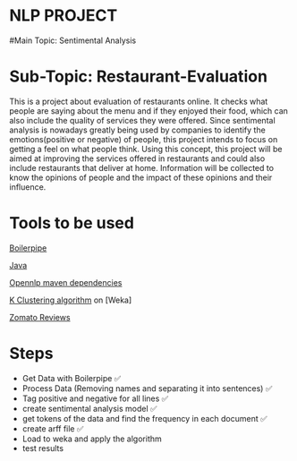 # NLP PROJECT
#Main Topic: Sentimental Analysis

# Sub-Topic: Restaurant-Evaluation
This is a project about evaluation of restaurants online. It checks what people are saying about the menu and if they enjoyed their food, which can also include the quality of services they were offered.
Since sentimental analysis is nowadays greatly being used by companies to identify the emotions(positive or negative) of people, this project intends to focus on getting a feel on what people think. Using this concept, this project will be aimed at improving the services offered in restaurants and could also include restaurants that deliver at home. Information will be collected to know the opinions of people and the impact of these opinions and their influence.

# Tools to be used

[Boilerpipe](http://boilerpipe-web.appspot.com/)

[Java](https://www.java.com/en/)

[Opennlp maven dependencies](https://opennlp.apache.org/maven-dependency.html)

[K Clustering algorithm](http://sujitpal.blogspot.com.tr/2008/10/ir-math-in-java-experiments-in.html#kmeans) on [Weka]

[Zomato Reviews](https://www.zomato.com/london/restaurants?category=2)



# Steps

* Get Data with Boilerpipe :white_check_mark:
* Process Data (Removing names and separating it into sentences) :white_check_mark:
* Tag positive and negative for all lines :white_check_mark:
* create sentimental analysis model :white_check_mark:
* get tokens of the data and find the frequency in each document :white_check_mark:
* create arff file :white_check_mark:
* Load to weka and apply the algorithm
* test results






